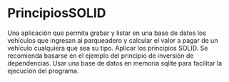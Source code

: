 # PrincipiosSOLID
Una aplicación que permita grabar y listar en una base de datos los vehículos que
ingresan al parqueadero y calcular el valor a pagar de un vehículo cualquiera que sea su tipo.
Aplicar los principios SOLID. Se recomienda basarse en el ejemplo del principio de inversión de
dependencias. Usar una base de datos en memoria sqlite para facilitar la ejecución del
programa.
